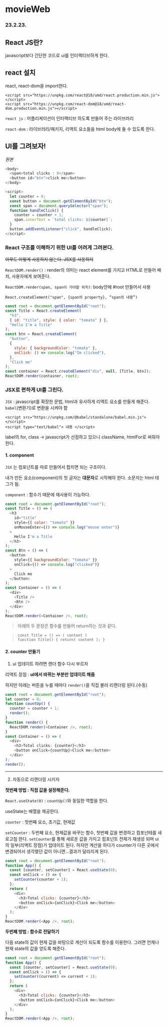 # movieWeb

### 23.2.23.

## React JS란?

javascript보다 간단한 코드로 ui를 인터랙티브하게 한다.

## react 설치

react, react-dom을 import한다.

```
<script src="https://unpkg.com/react@18/umd/react.production.min.js"></script>
<script src="https://unpkg.com/react-dom@18/umd/react-dom.production.min.js"></script>
```

`react js` : 어플리케이션이 인터랙티브 하도록 만들어 주는 라이브러리

`react-dom` : 라이브러리/패키지, 리액트 요소들을 html body에 둘 수 있도록 한다.

## UI를 그려보자!

_원본_

```javascript
<body>
  <span>total clicks : 0</span>
  <button id="btn">click me</button>
</body>

<script>
  let counter = 0;
  const button = document.getElementById("btn");
  const span = document.querySelector("span");
  function handleClick() {
    counter = counter + 1;
    span.innerText = `total clicks: ${counter}`;
  }
  button.addEventListener("click", handleClick);
</script>
```

### React 구조를 이해하기 위한 UI를 어려게 그려본다.

~~아무도 이렇게 사용하지 않는다. JSX를 사용하지~~

`ReactDOM.render()` : render의 의미는 react element를 가지고 HTML로 만들어 배치, 사용자에게 보여준다.

`ReactDOM.render(span, span이 가야할 위치)`: body안에 #root 만들어서 사용

`React.createElement("span", {span의 property}, “span의 내용”)`

```javascript
const root = document.getElementById("root");
const Title = React.createElement(
  "h3",
  { id: "title", style: { color: "tomato" } },
  "Hello I'm a Title"
);
const btn = React.createElement(
  "button",
  {
    style: { backgroundColor: "tomato" },
    onClick: () => console.log("Im clicked"),
  },
  "Click me"
);
const container = React.createElement("div", null, [Title, btn]);
ReactDOM.render(container, root);
```

### JSX로 편하게 UI를 그린다.

`JSX` : javascript를 확장한 문법, html과 유사하게 리액트 요소를 만들게 해준다.
`babel`(변환기)로 변환을 시켜야 함

```
<script src="https://unpkg.com/@babel/standalone/babel.min.js"></script>
<script type="text/babel"> 내용 </script>
```

label의 for, class -> javascript가 선점하고 있으니 className, htmlFor로 써줘야 한다.

#### 1. component

`JSX` 는 컴포넌트를 따로 만들어서 합치면 되는 구조이다.

내가 만든 요소(component)의 첫 글자는 **대문자**로 시작해야 한다. 소문자는 html 태그가 됨.

`component` : 함수기 때문에 재사용이 가능하다.

```javascript
const root = document.getElementById("root");
const Title = () => (
  <h3
    id="title"
    style={{ color: "tomato" }}
    onMouseEnter={() => console.log("mouse enter")}
  >
    Hello I'm a Title
  </h3>
);
const Btn = () => (
  <button
    style={{ backgroundColor: "tomato" }}
    onClick={() => console.log("clicked")}
  >
    Click me
  </button>
);
const Container = () => (
  <div>
    <Title />
    <Btn />
  </div>
);
ReactDOM.render(<Container />, root);
```

> 아래의 두 문장은 함수를 만들어 return하는 것과 같다.

> ```
> const Title = () => ( content )
> function Title() { return( content ); }
> ```

#### 2. counter 만들기

1. ui 업데이트 하려면 랜더 함수 다시 부르자

리액트 장점 : **ul에서 바뀌는 부분만 업데이트 해줌**

하지만 아래는 버튼을 누를 때마다 `render()`을 직접 불러 리랜더링 된다.(수동)

```javascript
const root = document.getElementById("root");
let counter = 0;
function countUp() {
  counter = counter + 1;
  render();
}
function render() {
  ReactDOM.render(<Container />, root);
}
const Container = () => (
  <div>
    <h3>Total clicks: {counter}</h3>
    <button onClick={countUp}>Click me</button>
  </div>
);
render();
```

---

2. 자동으로 리랜더링 시키자

**첫번째 방법 : 직접 값을 설정해준다.**

`React.useState(0)` : `countUp()`와 동일한 역할을 한다.

useState는 배열을 제공한다.

`counter` : 첫번째 요소, 초기값, 현재값

`setCounter` : 두번째 요소, 현재값을 바꾸는 함수, 첫번째 값을 변경하고 컴포넌테를 새로고침 한다.
`setCounter`를 통해 새로운 값을 가지고 컴포넌트 전체가 재생성 되며 ui의 일부(리액트 장점)가 업데이트 된다.
하지만 계산을 하다가 counter가 다른 곳에서 변경되어서 생각했던 값이 아니면...결과가 달라지게 된다.

```javascript
const root = document.getElementById("root");
function App() {
  const [counter, setCounter] = React.useState(0);
  const onClick = () => {
    setCounter(counter + 1);
  };
  return (
    <div>
      <h3>Total clicks: {counter}</h3>
      <button onClick={onClick}>Click me</button>
    </div>
  );
}
ReactDOM.render(<App />, root);
```

**두번째 방법 : 함수로 전달하기**

다음 state의 값이 현재 값을 바탕으로 계산이 되도록 함수를 이용한다.
그러면 언제나 현재 state의 값을 얻도록 해준다.

```javascript
const root = document.getElementById("root");
function App() {
  const [counter, setCounter] = React.useState(0);
  const onClick = () => {
    setCounter((current) => current + 1);
  };
  return (
    <div>
      <h3>Total clicks: {counter}</h3>
      <button onClick={onClick}>Click me</button>
    </div>
  );
}
ReactDOM.render(<App />, root);
```

<!-- -

-
-

const array = [0,1,2,3]
const [a, b, c, d] = array -->
